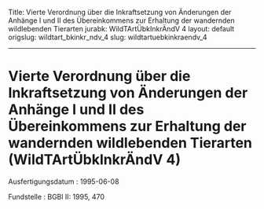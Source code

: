 Title: Vierte Verordnung über die Inkraftsetzung von Änderungen der Anhänge I und
  II des Übereinkommens zur Erhaltung der wandernden wildlebenden Tierarten
jurabk: WildTArtÜbkInkrÄndV 4
layout: default
origslug: wildtart_bkinkr_ndv_4
slug: wildtartuebkinkraendv_4

---

# Vierte Verordnung über die Inkraftsetzung von Änderungen der Anhänge I und II des Übereinkommens zur Erhaltung der wandernden wildlebenden Tierarten (WildTArtÜbkInkrÄndV 4)

Ausfertigungsdatum
:   1995-06-08

Fundstelle
:   BGBl II: 1995, 470

